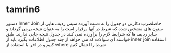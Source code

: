# tamrin6
دستور Inner Join حاصلضرب دکارتی دو جدول را به دست آورده سپس ردیف هایی از ستون های مشخص شده که شرط در آنها برقرار است را به عنوان نتیجه برمی گرداند و سایر ردیف ها که شرایط لازم را برآورده نمی کنند در جدول نتیجه جایی ندارند.
طبق خواسته ای سوالات که می خواهد از چند جدول اطلاعات بگیرد باید از inner join استفاده کنیم و در اخر با استفاده از where شرط را اعمال کنیم 
